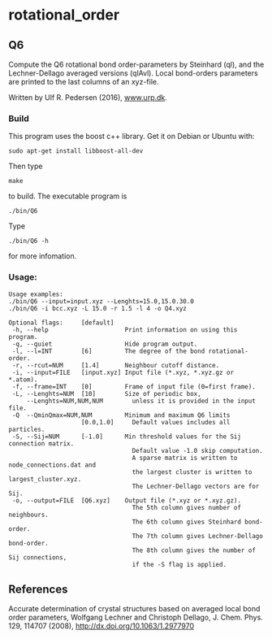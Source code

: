 # rotational_order

## Q6
Compute the Q6 rotational bond order-parameters by Steinhard (ql),
and the Lechner-Dellago averaged versions (qlAvl).
Local bond-orders parameters are printed to the last columns of an xyz-file.

Written by Ulf R. Pedersen (2016), www.urp.dk.

### Build
This program uses the boost c++ library. Get it on Debian or Ubuntu with:
```
sudo apt-get install libboost-all-dev
```
Then type
```
make
```
to build. The executable program is
```
./bin/Q6
```
Type
```
./bin/Q6 -h
```
for more infomation.
### Usage:
```
Usage examples:
./bin/Q6 --input=input.xyz --Lenghts=15.0,15.0.30.0
./bin/Q6 -i bcc.xyz -L 15.0 -r 1.5 -l 4 -o Q4.xyz

Optional flags:     [default]
 -h, --help                     Print information on using this program.
 -q, --quiet                    Hide program output.
 -l, --l=INT        [6]         The degree of the bond rotational-order.
 -r, --rcut=NUM     [1.4]       Neighbour cutoff distance.
 -i, --input=FILE   [input.xyz] Input file (*.xyz, *.xyz.gz or *.atom).
 -f, --frame=INT    [0]         Frame of input file (0=first frame).
 -L, --Lenghts=NUM  [10]        Size of periodic box,
     --Lenghts=NUM,NUM,NUM        unless it is provided in the input file.
 -Q  --QminQmax=NUM,NUM         Minimum and maximum Q6 limits
                    [0.0,1.0]     Default values includes all particles.
 -S, --Sij=NUM      [-1.0]      Min threshold values for the Sij connection matrix.
                                  Default value -1.0 skip computation.
                                  A sparse matrix is written to node_connections.dat and
                                  the largest cluster is written to largest_cluster.xyz.
                                  The Lechner-Dellago vectors are for Sij.
 -o, --output=FILE  [Q6.xyz]    Output file (*.xyz or *.xyz.gz).
                                  The 5th column gives number of neighbours. 
                                  The 6th column gives Steinhard bond-order. 
                                  The 7th column gives Lechner-Dellago bond-order. 
                                  The 8th column gives the number of Sij connections, 
                                  if the -S flag is applied. 
```
## References
Accurate determination of crystal structures based on averaged local bond order parameters,
Wolfgang Lechner and Christoph Dellago, 
J. Chem. Phys. 129, 114707 (2008), 
http://dx.doi.org/10.1063/1.2977970

